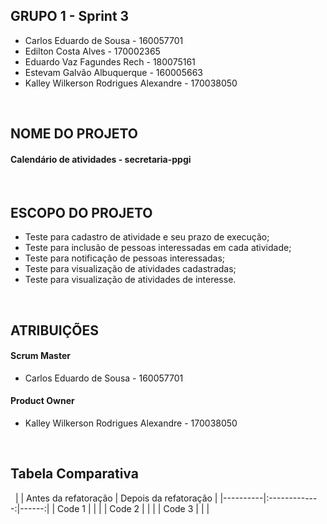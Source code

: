 ## GRUPO 1 - Sprint 3

* Carlos Eduardo de Sousa - 160057701
* Edilton Costa Alves - 170002365
* Eduardo Vaz Fagundes Rech - 180075161
* Estevam Galvão Albuquerque - 160005663
* Kalley Wilkerson Rodrigues Alexandre - 170038050

&nbsp;
## NOME DO PROJETO
#### Calendário de atividades - secretaria-ppgi
&nbsp;
## ESCOPO DO PROJETO
* Teste para cadastro de atividade e seu prazo de execução;
* Teste para inclusão de pessoas interessadas em cada atividade;
* Teste para notificação de pessoas interessadas;
* Teste para visualização de atividades cadastradas;
* Teste para visualização de atividades de interesse.

&nbsp;
## ATRIBUIÇÕES

#### Scrum Master
 * Carlos Eduardo de Sousa - 160057701

#### Product Owner
* Kalley Wilkerson Rodrigues Alexandre - 170038050

&nbsp;
## Tabela Comparativa
&nbsp;
|    |      Antes da refatoração      |  Depois da refatoração |
|----------|:-------------:|------:|
| Code 1 |   |  |
| Code 2 |       |    |
| Code 3 |  |     |

